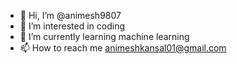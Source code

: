 - 👋 Hi, I’m @animesh9807
- 👀 I’m interested in coding
- 🌱 I’m currently learning machine learning
- 📫 How to reach me animeshkansal01@gmail.com

<!---
animesh9807/animesh9807 is a ✨ special ✨ repository because its `README.md` (this file) appears on your GitHub profile.
You can click the Preview link to take a look at your changes.
--->
